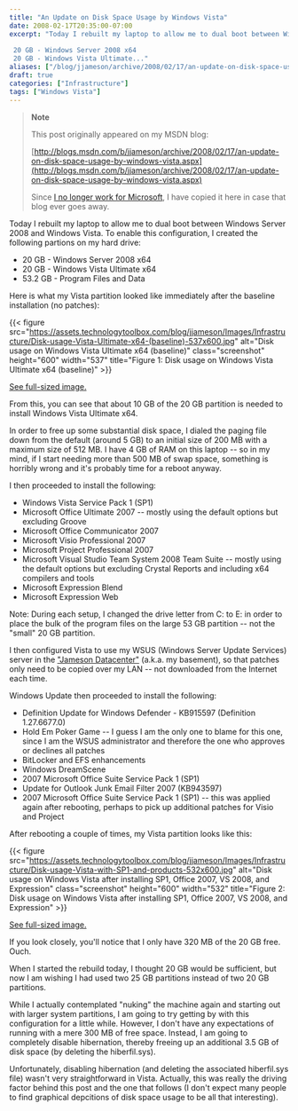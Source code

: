 ```yaml
---
title: "An Update on Disk Space Usage by Windows Vista"
date: 2008-02-17T20:35:00-07:00
excerpt: "Today I rebuilt my laptop to allow me to dual boot between Windows Server 2008 and Windows Vista. To enable this configuration, I created the following partions on my hard drive: 
 
 20 GB - Windows Server 2008 x64 
 20 GB - Windows Vista Ultimate..."
aliases: ["/blog/jjameson/archive/2008/02/17/an-update-on-disk-space-usage-by-windows-vista.aspx"]
draft: true
categories: ["Infrastructure"]
tags: ["Windows Vista"]
---
```


> **Note**
>
> This post originally appeared on my MSDN blog:
>
> [http://blogs.msdn.com/b/jjameson/archive/2008/02/17/an-update-on-disk-space-usage-by-windows-vista.aspx](http://blogs.msdn.com/b/jjameson/archive/2008/02/17/an-update-on-disk-space-usage-by-windows-vista.aspx)
>
> Since
> [I no longer work for Microsoft](/blog/jjameson/2011/09/02/last-day-with-microsoft),
> I have copied it here in case that blog ever goes away.

Today I rebuilt my laptop to allow me to dual boot between Windows Server 2008
and Windows Vista. To enable this configuration, I created the following
partions on my hard drive:

- 20 GB - Windows Server 2008 x64
- 20 GB - Windows Vista Ultimate x64
- 53.2 GB - Program Files and Data

Here is what my Vista partition looked like immediately after the baseline
installation (no patches):

{{< figure
src="https://assets.technologytoolbox.com/blog/jjameson/Images/Infrastructure/Disk-usage-Vista-Ultimate-x64-(baseline)-537x600.jpg"
alt="Disk usage on Windows Vista Ultimate x64 (baseline)" class="screenshot"
height="600" width="537"
title="Figure 1: Disk usage on Windows Vista Ultimate x64 (baseline)" >}}

[See full-sized image.](https://assets.technologytoolbox.com/blog/jjameson/Images/Infrastructure/Disk-usage-Vista-Ultimate-x64-%28baseline%29-840x939.jpg)

From this, you can see that about 10 GB of the 20 GB partition is needed to
install Windows Vista Ultimate x64.

In order to free up some substantial disk space, I dialed the paging file down
from the default (around 5 GB) to an initial size of 200 MB with a maximum size
of 512 MB. I have 4 GB of RAM on this laptop -- so in my mind, if I start
needing more than 500 MB of swap space, something is horribly wrong and it's
probably time for a reboot anyway.

I then proceeded to install the following:

- Windows Vista Service Pack 1 (SP1)
- Microsoft Office Ultimate 2007 -- mostly using the default options but
  excluding Groove
- Microsoft Office Communicator 2007
- Microsoft Visio Professional 2007
- Microsoft Project Professional 2007
- Microsoft Visual Studio Team System 2008 Team Suite -- mostly using the
  default options but excluding Crystal Reports and including x64 compilers and
  tools
- Microsoft Expression Blend
- Microsoft Expression Web

Note: During each setup, I changed the drive letter from C: to E: in order to
place the bulk of the program files on the large 53 GB partition -- not the
"small" 20 GB partition.

I then configured Vista to use my WSUS (Windows Server Update Services) server
in the ["Jameson Datacenter"](/blog/jjameson/2009/09/14/the-jameson-datacenter)
(a.k.a. my basement), so that patches only need to be copied over my LAN -- not
downloaded from the Internet each time.

Windows Update then proceeded to install the following:

- Definition Update for Windows Defender - KB915597 (Definition 1.27.6677.0)
- Hold Em Poker Game -- I guess I am the only one to blame for this one, since I
  am the WSUS administrator and therefore the one who approves or declines all
  patches
- BitLocker and EFS enhancements
- Windows DreamScene
- 2007 Microsoft Office Suite Service Pack 1 (SP1)
- Update for Outlook Junk Email Filter 2007 (KB943597)
- 2007 Microsoft Office Suite Service Pack 1 (SP1) -- this was applied again
  after rebooting, perhaps to pick up additional patches for Visio and Project

After rebooting a couple of times, my Vista partition looks like this:

{{< figure
src="https://assets.technologytoolbox.com/blog/jjameson/Images/Infrastructure/Disk-usage-Vista-with-SP1-and-products-532x600.jpg"
alt="Disk usage on Windows Vista after installing SP1, Office 2007, VS 2008, and
Expression"
class="screenshot" height="600" width="532"
title="Figure 2: Disk usage on Windows Vista after installing SP1, Office 2007,
VS 2008, and Expression" >}}

[See full-sized image.](https://assets.technologytoolbox.com/blog/jjameson/Images/Infrastructure/Disk-usage-Vista-with-SP1-and-products-784x885.jpg)

If you look closely, you'll notice that I only have 320 MB of the 20 GB free.
Ouch.

When I started the rebuild today, I thought 20 GB would be sufficient, but now I
am wishing I had used two 25 GB partitions instead of two 20 GB partitions.

While I actually contemplated "nuking" the machine again and starting out with
larger system partitions, I am going to try getting by with this configuration
for a little while. However, I don't have any expectations of running with a
mere 300 MB of free space. Instead, I am going to completely disable
hibernation, thereby freeing up an additional 3.5 GB of disk space (by deleting
the hiberfil.sys).

Unfortunately, disabling hibernation (and deleting the associated hiberfil.sys
file) wasn't very straightforward in Vista. Actually, this was really the
driving factor behind this post and the one that follows (I don't expect many
people to find graphical depcitions of disk space usage to be all that
interesting).

